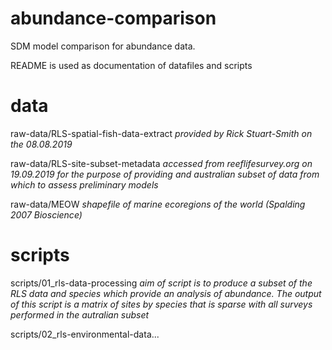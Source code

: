 # abundance-comparison
SDM model comparison for abundance data. 

README is used as documentation of datafiles and scripts

# data
raw-data/RLS-spatial-fish-data-extract _provided by Rick Stuart-Smith on the 08.08.2019_

raw-data/RLS-site-subset-metadata _accessed from reeflifesurvey.org on 19.09.2019 for the purpose of providing and australian subset of data from which to assess preliminary models_

raw-data/MEOW _shapefile of marine ecoregions of the world (Spalding 2007 Bioscience)_


# scripts
scripts/01_rls-data-processing _aim of script is to produce a subset of the RLS data and species which provide an analysis of abundance. The output of this script is a matrix of sites by species that is sparse with all surveys performed in the autralian subset_

scripts/02_rls-environmental-data... 